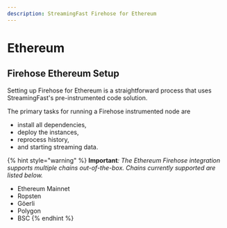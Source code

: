 ```yaml
---
description: StreamingFast Firehose for Ethereum
---
```


# Ethereum

## Firehose Ethereum Setup

Setting up Firehose for Ethereum is a straightforward process that uses StreamingFast's pre-instrumented code solution.

The primary tasks for running a Firehose instrumented node are

* install all dependencies,
* deploy the instances,
* reprocess history,
* and starting streaming data.

{% hint style="warning" %}
**Important**_: The Ethereum Firehose integration supports multiple chains out-of-the-box. Chains currently supported are listed below._

* Ethereum Mainnet
* Ropsten
* Göerli
* Polygon
* BSC
{% endhint %}
